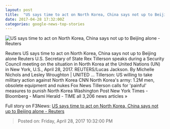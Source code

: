 ```yaml
---
layout: post
title:  "US says time to act on North Korea, China says not up to Beijing alone - Reuters"
date: 2017-04-28 17:32:00Z
categories: google-news-top-stories
---
```


![US says time to act on North Korea, China says not up to Beijing alone - Reuters](http://s4.reutersmedia.net/resources/r/?m=02&d=20170428&t=2&i=1182529100&w=&fh=545px&fw=&ll=&pl=&sq=&r=LYNXMPED3R1CU)

Reuters US says time to act on North Korea, China says not up to Beijing alone Reuters U.S. Secretary of State Rex Tillerson speaks during a Security Council meeting on the situation in North Korea at the United Nations (UN) in New York, U.S., April 28, 2017. REUTERS/Lucas Jackson. By Michelle Nichols and Lesley Wroughton | UNITED ... Tillerson: US willing to take military action against North Korea CNN North Korea's army: 1.2M men, obsolete equipment and nukes Fox News Tillerson calls for 'painful' measures to punish North Korea Washington Post New York Times - Bloomberg - Miami Herald - TIME all 3,206 news articles »


Full story on F3News: [US says time to act on North Korea, China says not up to Beijing alone - Reuters](http://www.f3nws.com/n/hMQT2E)

> Posted on: Friday, April 28, 2017 10:32:00 PM
